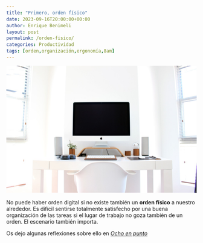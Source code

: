 ```yaml
---
title: "Primero, orden físico"
date: 2023-09-16T20:00:00+00:00
author: Enrique Benimeli
layout: post
permalink: /orden-fisico/
categories: Productividad
tags: [orden,organización,ergonomía,8am]
---
```


[![image](assets/images/posts/2023/09/escritorio_mac.jpg)](https://www.ochoenpunto.com/orden-fisico-y-ergonomia-12-consejos-practicos/)

No puede haber orden digital si no existe también un **orden físico** a nuestro alrededor. Es difícil sentirse totalmente satisfecho por una buena organización de las tareas si el lugar de trabajo no goza también de un orden. El escenario también importa.

Os dejo algunas reflexiones sobre ello en [*Ocho en punto*](https://www.ochoenpunto.com/orden-fisico-y-ergonomia-12-consejos-practicos/)


